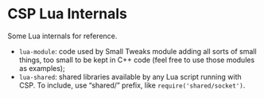 # CSP Lua Internals

Some Lua internals for reference.

- `lua-module`: code used by Small Tweaks module adding all sorts of small things, too small to be kept in C++ code (feel free to use those modules as examples);
- `lua-shared`: shared libraries available by any Lua script running with CSP. To include, use “shared/” prefix, like `require('shared/socket')`.
